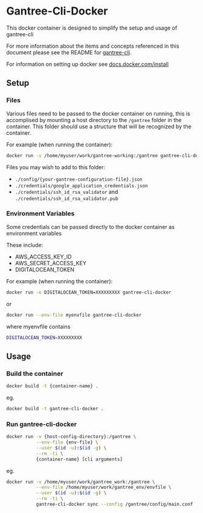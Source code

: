 # Gantree-Cli-Docker #

This docker container is designed to simplify the setup and usage of gantree-cli

For more information about the items and concepts referenced in this document
please see the README for [gantree-cli](https://bitbucket.org/flexdapps/gantree-gropius).

For information on setting up docker see [docs.docker.com/install](https://docs.docker.com/install)

## Setup ##

### Files ###

Various files need to be passed to the docker container on running, this is accomplised by mounting a host directory to the `/gantree` folder in the container. This folder should use a structure that will be recognized by the container.

For example (when running the container):

``` bash
docker run -v /home/myuser/work/gantree-working:/gantree gantree-cli-docker
```

Files you may wish to add to this folder:

- `./config/{your-gantree-configuration-file}.json`
- `./credentials/google_application_credentials.json`
- `./credentials/ssh_id_rsa_validator` and `./credentials/ssh_id_rsa_validator.pub`

### Environment Variables ###

Some credentials can be passed directly to the docker container as environment variables

These include:

- AWS_ACCESS_KEY_ID
- AWS_SECRET_ACCESS_KEY
- DIGITALOCEAN_TOKEN

For example (when running the container):

``` bash
docker run -e DIGITALOCEAN_TOKEN=XXXXXXXXX gantree-cli-docker
```

or

``` bash
docker run --env-file myenvfile gantree-cli-docker
```

where myenvfile contains

``` bash
DIGITALOCEAN_TOKEN=XXXXXXXXX
```

## Usage ##

### Build the container ###

``` bash
docker build -t {container-name} .
```

eg.

``` bash
docker build -t gantree-cli-docker .
```

### Run gantree-cli-docker ###

``` bash
docker run -v {host-config-directory}:/gantree \
           --env-file {env-file} \
           --user $(id -u):$(id -g) \
           --rm -ti \
           {container-name} [cli arguments]
```

eg.

``` bash
docker run -v /home/myuser/work/gantree_work:/gantree \
           --env-file /home/myuser/work/gantree_env/envfile \
           --user $(id -u):$(id -g) \
           --rm -ti \
           gantree-cli-docker sync --config /gantree/config/main.conf
```
